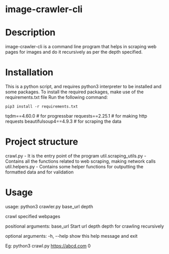 # image-crawler-cli
# Description
image-crawler-cli is a command line program that helps in scraping web pages for images and do it recursively as per the depth specified.

# Installation
This is a python script, and requires python3 interpreter to be installed and some packages.
To install the required packages, make use of the requirements.txt file
Run the following command:

`pip3 install -r requirements.txt`


tqdm==4.60.0 # for progressbar
requests==2.25.1 # for making http requests
beautifulsoup4==4.9.3 # for scraping the data

# Project structure

crawl.py - It is the entry point of the program
util.scraping_utils.py - Contains all the functions related to web scraping, making network calls
util.helpers.py - Contains some helper functions for outputting the formatted data and for validation

# Usage
usage: python3 crawler.py base_url depth

crawl specified webpages

positional arguments:
  base_url             Start url
  depth                depth for crawling recursively

optional arguments:
  -h, --help       show this help message and exit

Eg: python3 crawl.py https://abcd.com 0


